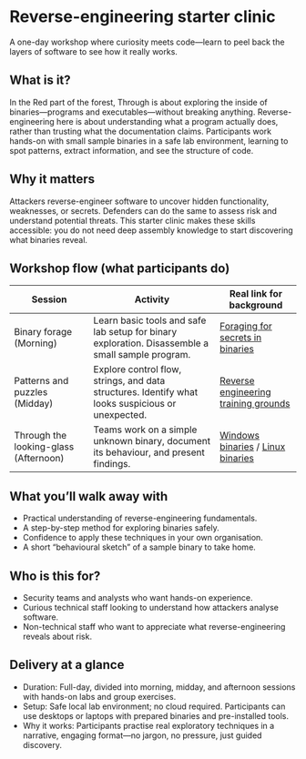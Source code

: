 # Reverse-engineering starter clinic

A one-day workshop where curiosity meets code—learn to peel back the layers of software to see how it really works.

## What is it?

In the Red part of the forest, Through is about exploring the inside of binaries—programs and executables—without breaking anything. Reverse-engineering here is about understanding what a program actually does, rather than trusting what the documentation claims. Participants work hands-on with small sample binaries in a safe lab environment, learning to spot patterns, extract information, and see the structure of code.


## Why it matters

Attackers reverse-engineer software to uncover hidden functionality, weaknesses, or secrets. Defenders can do the same to assess risk and understand potential threats. This starter clinic makes these skills accessible: you do not need deep assembly knowledge to start discovering what binaries reveal.

## Workshop flow (what participants do)

| Session                               | Activity                                                                                          | Real link for background                                                                                                                                                                      |
|---------------------------------------|---------------------------------------------------------------------------------------------------|-----------------------------------------------------------------------------------------------------------------------------------------------------------------------------------------------|
| Binary forage (Morning)               | Learn basic tools and safe lab setup for binary exploration. Disassemble a small sample program.  | [Foraging for secrets in binaries](https://red.tymyrddin.dev/docs/through/reverse-engineering/)                                                                                               |
| Patterns and puzzles (Midday)         | Explore control flow, strings, and data structures. Identify what looks suspicious or unexpected. | [Reverse engineering training grounds](https://red.tymyrddin.dev/docs/through/reverse-engineering/grounds/)                                                                                   |
| Through the looking-glass (Afternoon) | Teams work on a simple unknown binary, document its behaviour, and present findings.              | [Windows binaries](https://red.tymyrddin.dev/docs/through/reverse-engineering/cracking/windows) / [Linux binaries](https://red.tymyrddin.dev/docs/through/reverse-engineering/cracking/linux) |


## What you’ll walk away with

* Practical understanding of reverse-engineering fundamentals.
* A step-by-step method for exploring binaries safely.
* Confidence to apply these techniques in your own organisation.
* A short “behavioural sketch” of a sample binary to take home.

## Who is this for?

* Security teams and analysts who want hands-on experience.
* Curious technical staff looking to understand how attackers analyse software.
* Non-technical staff who want to appreciate what reverse-engineering reveals about risk.

## Delivery at a glance

* Duration: Full-day, divided into morning, midday, and afternoon sessions with hands-on labs and group exercises.
* Setup: Safe local lab environment; no cloud required. Participants can use desktops or laptops with prepared binaries and pre-installed tools.
* Why it works: Participants practise real exploratory techniques in a narrative, engaging format—no jargon, no pressure, just guided discovery.

